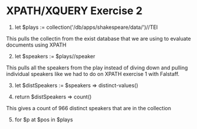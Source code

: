 # XPATH/XQUERY Exercise 2

1. let $plays := collection('/db/apps/shakespeare/data/')//TEI

This pulls the collectin from the exist database that we are using to evaluate documents using XPATH

2. let $speakers := $plays//speaker 

This pulls all the speakers from the play instead of diving down and pulling individual speakers like we had to do on XPATH exercise 1 with Falstaff.

3. let $distSpeakers := $speakers => distinct-values()



4. return $distSpeakers => count()

This gives a count of 966 distinct speakers that are in the collection

5. for $p at $pos in $plays
